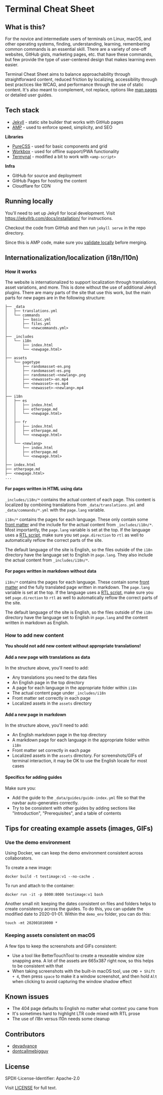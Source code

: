# Terminal Cheat Sheet

## What is this?

For the novice and intermediate users of terminals on Linux, macOS, and other operating systems, finding, understanding, learning, remembering common commands is an essential skill. There are a variety of one-off websites, GitHub gists, marketing pages, etc. that have these commands, but few provide the type of user-centered design that makes learning even easier.

Terminal Cheat Sheet aims to balance approachability through straightforward content, reduced friction by localizing, accessibility through best practices like WCAG, and performance through the use of static content. It's also meant to complement, not replace, options like [man pages](https://en.wikipedia.org/wiki/Man_page) or detailed user guides.

## Tech stack

* [Jekyll](https://jekyllrb.com/) - static site builder that works with GitHub pages
* [AMP](https://amp.dev/documentation/components/) - used to enforce speed, simplicity, and SEO

**Libraries**

* [PureCSS](https://purecss.io/) - used for basic components and grid
* [Workbox](https://developers.google.com/web/tools/workbox) - used for offline support/PWA functionality
* [Termynal](https://github.com/ines/termynal) - modified a bit to work with `<amp-script>`

**Infra**

* GitHub for source and deployment
* GitHub Pages for hosting the content
* Cloudflare for CDN

## Running locally

You'll need to set up Jekyll for local development. Visit https://jekyllrb.com/docs/installation/ for instructions.

Checkout the code from GitHub and then run `jekyll serve` in the repo directory.

Since this is AMP code, make sure you [validate locally](https://amp.dev/documentation/guides-and-tutorials/learn/validation-workflow/validate_amp/#browser-developer-console) before merging.

## Internationalization/localization (i18n/l10n)

### How it works

The website is internationalized to support localization through translations, asset variations, and more. This is done without the use of additional Jekyll plugins. There are many parts of the site that use this work, but the main parts for new pages are in the following structure:

```
├── _data
│   ├── translations.yml
│   └── commands
│       ├── basic.yml
│       ├── files.yml
│       └── <newcommands.yml>
│
├── _includes
│   └── i18n
│       ├── index.html
│       └── <newpage.html>
│
├── assets
│   └── pagetype
│       ├── randomasset-en.png
│       ├── randomasset-es.png
│       ├── randomasset-<newlang>.png
│       ├── <newasset>-en.mp4
│       ├── <newasset>-es.mp4
│       └── <newasset>-<newlang>.mp4
│
├── i18n
│   ├── es
│   │   ├── index.html
│   │   ├── otherpage.md
│   │   └── <newpage.html>
│   │
│   ├── fr
│   │   ├── index.html
│   │   ├── otherpage.md
│   │   └── <newpage.html>
│   │
│   └── <newlang>
│       ├── index.html
│       ├── otherpage.md
│       └── <newpage.html>
│
├── index.html
├── otherpage.md
├── <newpage.html>
...
```

#### For pages written in HTML using data

`_includes/i18n/*` contains the actual content of each page. This content is localized by combining translations from `_data/translations.yml` and `_data/commands/*.yml` with the `page.lang` variable.

`i18n/*` contains the pages for each language. These only contain some [front matter](https://jekyllrb.com/docs/front-matter/) and the include for the actual content from `_includes/i18n/*`. Most importantly, the `page.lang` variable is set at the top. If the language uses a [RTL script](https://en.wikipedia.org/wiki/Right-to-left), make sure you set `page.direction` to `rtl` as well to automatically reflow the correct parts of the site. 

The default language of the site is English, so the files outside of the `i18n` directory have the language set to English in `page.lang`. They also include the actual content from `_includes/i18n/*`.

#### For pages written in markdown without data

`i18n/*` contains the pages for each language. These contain some [front matter](https://jekyllrb.com/docs/front-matter/) and the fully translated page written in markdown. The `page.lang` variable is set at the top. If the language uses a [RTL script](https://en.wikipedia.org/wiki/Right-to-left), make sure you set `page.direction` to `rtl` as well to automatically reflow the correct parts of the site. 

The default language of the site is English, so the files outside of the `i18n` directory have the language set to English in `page.lang` and the content written in markdown as English.

### How to add new content

**You should not add new content without appropriate translations!**

#### Add a new page with translations as data

In the structure above, you'll need to add:

* Any translations you need to the data files
* An English page in the top directory
* A page for each language in the appropriate folder within `i18n`
* The actual content page under `_includes/i18n`
* Front matter set correctly in each page
* Localized assets in the `assets` directory

#### Add a new page in markdown

In the structure above, you'll need to add:

* An English markdown page in the top directory
* A markdown page for each language in the appropriate folder within `i18n`
* Front matter set correctly in each page
* Localized assets in the `assets` directory. For screenshots/GIFs of terminal interaction, it may be OK to use the English locale for most cases

#### Specifics for adding guides

Make sure you:

* Add the guide to the `_data/guides/guide-index.yml` file so that the navbar auto-generates correctly.
* Try to be consistent with other guides by adding sections like "Introduction", "Prerequisites", and a table of contents

## Tips for creating example assets (images, GIFs)

### Use the demo environment

Using Docker, we can keep the demo environment consistent across collaborators. 

To create a new image:

```
docker build -t testimage:v1 --no-cache .
```

To run and attach to the container:

```
docker run -it -p 8000:8000 testimage:v1 bash
```

Another small nit: keeping the dates consistent on files and folders helps to create consistency across the guides. To do this, you can update the modified date to 2020-01-01. Within the `demo_env` folder, you can do this:

```
touch -mt 202001010000 *
```

### Keeping assets consistent on macOS

A few tips to keep the screenshots and GIFs consistent:

* Use a tool like BetterTouchTool to create a reuseable window size snapping area. A lot of the assets are 665x387 right now, so this helps to be consistent with that
* When taking screenshots with the built-in macOS tool, use `CMD + Shift + 4`, then press `space` to make it a window screenshot, and then hold `Alt` when clicking to avoid capturing the window shadow effect

## Known issues

* The 404 page defaults to English no matter what context you came from
* It's sometimes hard to highlight LTR code mixed with RTL prose
* The use of i18n versus l10n needs some cleanup

## Contributors

* [devadvance](https://github.com/devadvance)
* [dontcallmebigguy](https://github.com/dontcallmebigguy)

## License

SPDX-License-Identifier: Apache-2.0

Visit [LICENSE](LICENSE) for full text.
